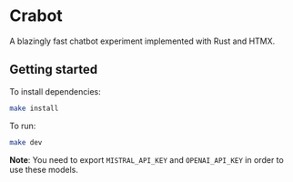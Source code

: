 # Crabot

A blazingly fast chatbot experiment implemented with Rust and HTMX.

## Getting started

To install dependencies:
```bash
make install
```

To run:
```bash
make dev
```
**Note**: You need to export `MISTRAL_API_KEY` and `OPENAI_API_KEY` in order to use these models.
